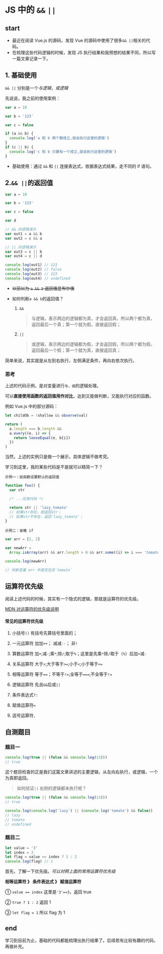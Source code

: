 # JS 中的 `&&` `||`

## start

- 最近在阅读 Vue.js 的源码，发现 Vue 的源码中使用了很多`&& ||`相关的代码。
- 在梳理这些代码逻辑的时候，发现 JS 执行结果和我预想的结果不同，所以写一篇文章记录一下。

## 1. 基础使用

`&& ||` 分别是一个*与逻辑*，_或逻辑_

先说说，我之前的使用案例：

```js
var a = 10

var b = '123'

var c = false

if (a && b) {
  console.log('a 和 b 两个都成立,就会执行这里的逻辑')
}
if (c || b) {
  console.log('c 和 b 只要有一个成立,就会执行这里的逻辑')
}
```

- 基础使用：通过 `&&` 和 `||` 连接表达式，依据表达式结果，走不同的 if 语句。

## 2.`&& ||`的返回值

```js
var a = 10

var b = '123'

var c = false

var d

// && 的逻辑演示
var out1 = a && b
var out2 = c && a

// || 的逻辑演示
var out3 = c || b
var out4 = c || d

console.log(out1) // 123
console.log(out2) // false
console.log(out3) // 123
console.log(out4) // undefined
```

- ~~以前以为 `a && b` 返回值是布尔值~~

- 如何判断`a && b`的返回值？

  1. `&&`

     > 与逻辑，表示两边的逻辑都为真，才会返回真，所以两个都为真，返回最后一个真；第一个就为假，直接返回假；

  2. `||`

     > 或逻辑，表示两边的逻辑都为假，才会返回假，所以两个都为假，返回最后一个假；第一个就为真，直接返回真；

简单来说，其实就是从左到右执行，左侧满足条件，再向右依次执行。

### 思考

上述的代码示例，是对变量进行`与，或`的逻辑处理。

可以**直接使用函数的返回值用作对比**，达到又能做判断，又能执行对应的函数。

例如 Vue.js 中的部分源码：

```js
let childOb = !shallow && observe(val)

return (
  a.length === b.length &&
  a.every((e, i) => {
    return looseEqual(e, b[i])
  })
)
```

当然，上述的实例只是做一个展示，具体逻辑不做考究。

学习到这里，我的某些代码是不是就可以精简一下？

`示例一：给函数设置默认的返回值`

```js
function foo() {
  var str

  /* ...任意代码 */

  return str || 'lazy_tomato'
  // 如果str存在，就返回str；
  // 如果str不存在，返回'lazy_tomato'；
}
```

`示例二：省略 if`

```js
var arr = [1, 2]

var newArr =
  Array.isArray(arr) && arr.length > 0 && arr.some((i) => i === 'tomato')

console.log(newArr)

// 判断变量 arr 中是否包含`tomato`
```

## 运算符优先级

阅读上述代码的时候，其实有一个隐式的逻辑，那就是运算符的优先级。

[MDN 对运算符的优先级说明](https://developer.mozilla.org/zh-CN/docs/Web/JavaScript/Reference/Operators/Operator_Precedence)

#### 常见的运算符优先级

1. 小括号`()`
   有括号先算括号里面的；

2. 一元运算符
   加加`++`； 减减`--`； 非`!`

3. 算数运算符
   加`+`;减`-`;乘`*`;除`/`;取于`%`；这里是先乘`*`除`/`取于（`%`）后加`+`减`-`

4. 关系运算符
   大于`>`;大于等于`>=`;小于`<`;小于等于`<=`

5. 相等运算符
   等于`==`；不等于`!=`;全等于`===`;不全等于`!=`

6. 逻辑运算符
   先且`&&`后或`||`

7. 条件表达式`?: `

8. 赋值运算符`=`

9. 逗号运算符`,`

## 自测题目

### 题目一

```js
console.log(true || (false && console.log(13)))
// true
```

这个题目检查的正是我们这篇文章讲述的主要逻辑，从左向右执行，或逻辑，一个为真即返回。

> 如何验证`||` 右侧的逻辑都未执行呢？

```js
console.log(true || (false && console.log(13)))
// true

console.log(console.log('lazy') || (console.log('tomato') && false))
// lazy
// tomato
// undefined
```

### 题目二

```js
let value = '3'
let index = 3
let flag = value == index ? 1 : 2
console.log(flag) // 1
```

首先，了解一下优先级。_可以对照上面的常用运算符优先级_

**相等运算符 》 条件表达式 》 赋值运算符**

①
`value == index`
这里是`'3'==3`，返回 true

②
`true ? 1 : 2`
返回 1

③
`let flag = 1`
所以 flag 为 1

## end

学习到目前为止，基础的代码都能梳理出执行结果了。后续若有比较有趣的代码，再做补充。
